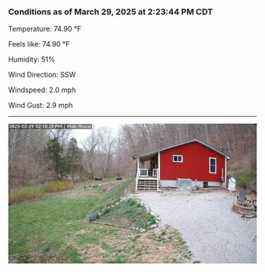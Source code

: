 ### Conditions as of March 29, 2025 at 2:23:44 PM CDT 

Temperature: 74.90 &deg;F

Feels like: 74.90 &deg;F

Humidity: 51%

Wind Direction: SSW

Windspeed: 2.0 mph

Wind Gust: 2.9 mph

---

<img src="./images/latest.jpeg"/>

